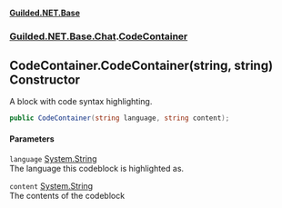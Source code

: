 #### [Guilded.NET.Base](Guilded_NET_Base.md 'Guilded.NET.Base')
### [Guilded.NET.Base.Chat](Guilded_NET_Base.md#Guilded_NET_Base_Chat 'Guilded.NET.Base.Chat').[CodeContainer](CodeContainer.md 'Guilded.NET.Base.Chat.CodeContainer')
## CodeContainer.CodeContainer(string, string) Constructor
A block with code syntax highlighting.  
```csharp
public CodeContainer(string language, string content);
```
#### Parameters
<a name='Guilded_NET_Base_Chat_CodeContainer_CodeContainer(string_string)_language'></a>
`language` [System.String](https://docs.microsoft.com/en-us/dotnet/api/System.String 'System.String')  
The language this codeblock is highlighted as.
  
<a name='Guilded_NET_Base_Chat_CodeContainer_CodeContainer(string_string)_content'></a>
`content` [System.String](https://docs.microsoft.com/en-us/dotnet/api/System.String 'System.String')  
The contents of the codeblock
  
